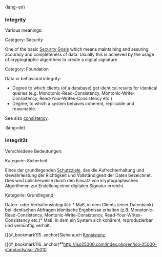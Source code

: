 {lang=en}
### Integrity 

Various meanings:

Category: Security

One of the basic [Security Goals](#term-security-goals) which means maintaining and assuring accuracy and completeness of data. Usually this is achieved by the usage of cryptographic algorithms to create a digital signature.

Category: Foundation

Data or behavioral integrity:

  * Degree to which clients (of a database) get identical results for identical queries (e.g. Monotonic-Read-Consistency, Montonic-Write-Consistency, Read-Your-Writes-Consistency etc.)
  * Degree, to which a system behaves coherent, replicable and reasonable.

See also [consistency](#term-consistency).


{lang=de}
### Integrität

Verschiedene Bedeutungen:

Kategorie: Sicherheit

Eines der grundlegenden [Schutzziele](#_bookmark183), das die
Aufrechterhaltung und Gewährleistung der Richtigkeit und
Vollständigkeit der Daten bezeichnet. Dies wird üblicherweise durch
den Einsatz von kryptographischen Algorithmen zur Erstellung einer
digitalen Signatur erreicht.

Kategorie: Grundlegend

Daten- oder Verhaltensintegrität: \* Maß, in dem Clients (einer
Datenbank) bei identischen Abfragen identische Ergebnisse erhalten
(z.B. Monotonic-Read-Consistency, Montonic-Write-Consistency,
Read-Your-Writes-Consistency etc.)\* Maß, in dem ein System sich
kohärent, reproduzierbar und vernünftig verhält.

[]{#_bookmark115 .anchor}Siehe auch [Konsistenz](#_bookmark77).

[]{#_bookmark116
.anchor}⁴⁵<http://iso25000.com/index.php/en/iso-25000-standards/iso-25010>


